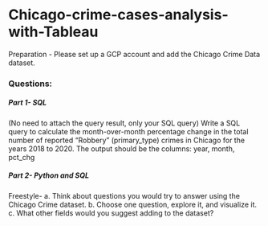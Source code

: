 # Chicago-crime-cases-analysis-with-Tableau

Preparation - Please set up a GCP account and add the Chicago Crime Data dataset.

### Questions:

##### Part 1- SQL
(No need to attach the query result, only your SQL query)
Write a SQL query to calculate the month-over-month percentage change in the total number of
reported “Robbery” (primary_type) crimes in Chicago for the years 2018 to 2020.
The output should be the columns: year, month, pct_chg

##### Part 2- Python and SQL
Freestyle-
a. Think about questions you would try to answer using the Chicago Crime dataset.
b. Choose one question, explore it, and visualize it.
c. What other fields would you suggest adding to the dataset?

